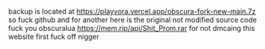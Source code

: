 backup is located at https://playvora.vercel.app/obscura-fork-new-main.7z so fuck github
and for another here is the original not modified source code fuck you obscuralua https://mem.rip/api/Shit_Prom.rar for not dmcaing this website first fuck off nigger

